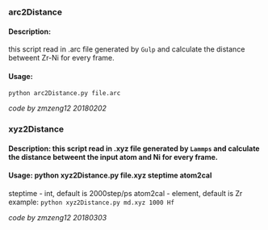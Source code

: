 ### arc2Distance

#### Description: 
this script read in .arc file generated by `Gulp` and calculate the distance betweent Zr-Ni for every frame.

#### Usage:
`python arc2Distance.py file.arc`

*code by zmzeng12 20180202*

### xyz2Distance

#### Description: this script read in .xyz file generated by `Lammps` and calculate the distance betweent the input atom and Ni for every frame.

#### Usage: python xyz2Distance.py file.xyz steptime atom2cal
steptime - int, default is 2000step/ps 
atom2cal - element, default is Zr
example: `python xyz2Distance.py md.xyz 1000 Hf`

*code by zmzeng12 20180303*